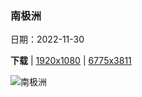 ### 南极洲

日期：2022-11-30

**下载**  |  [1920x1080](https://cn.bing.com/th?id=OHR.AntarcticaDay_ZH-CN7039175515_1920x1080.jpg)  |  [6775x3811](https://cn.bing.com/th?id=OHR.AntarcticaDay_ZH-CN7039175515_UHD.jpg)

![南极洲](https://cn.bing.com/th?id=OHR.AntarcticaDay_ZH-CN7039175515_1920x1080.jpg "天堂湾，南极洲 (© SinghaphanAllB/Getty Images)")

